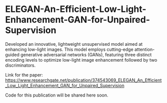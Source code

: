 # ELEGAN-An-Efficient-Low-Light-Enhancement-GAN-for-Unpaired-Supervision
Developed an innovative, lightweight unsupervised model aimed at enhancing low-light images. This model employs cutting-edge attention-guided generative adversarial networks (GANs), featuring three distinct encoding levels to optimize low-light image enhancement followed by two discriminators.

Link for the paper: https://www.researchgate.net/publication/374543069_ELEGAN_An_Efficient_Low_Light_Enhancement_GAN_for_Unpaired_Supervision


Code for this publication will be shared here soon.

